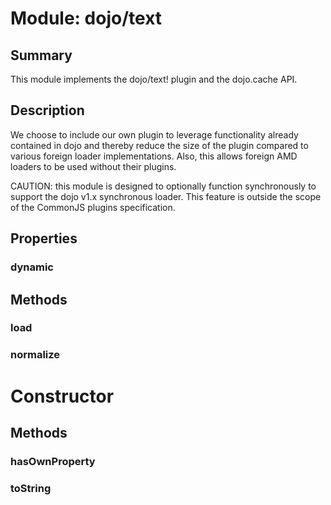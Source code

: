 # Module: dojo/text

## Summary

This module implements the dojo/text! plugin and the dojo.cache API.
## Description

We choose to include our own plugin to leverage functionality already contained in dojo
and thereby reduce the size of the plugin compared to various foreign loader implementations.
Also, this allows foreign AMD loaders to be used without their plugins.

CAUTION: this module is designed to optionally function synchronously to support the dojo v1.x synchronous
loader. This feature is outside the scope of the CommonJS plugins specification.
## Properties

### dynamic


## Methods

### load


### normalize


# Constructor

## Methods

### hasOwnProperty


### toString


